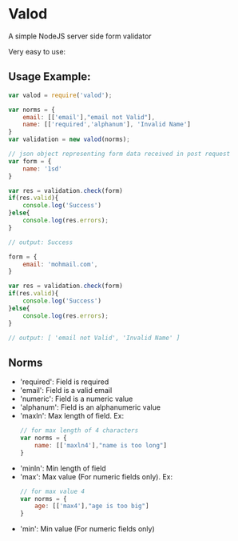 # Valod
A simple NodeJS server side form validator

Very easy to use:
## Usage Example:

```javascript
var valod = require('valod');

var norms = {
    email: [['email'],"email not Valid"],
    name: [['required','alphanum'], 'Invalid Name']
}
var validation = new valod(norms);

// json object representing form data received in post request
var form = {
    name: '1sd'
}

var res = validation.check(form)
if(res.valid){
    console.log('Success')
}else{
    console.log(res.errors);
}

// output: Success

form = {
    email: 'mohmail.com',
}

var res = validation.check(form)
if(res.valid){
    console.log('Success')
}else{
    console.log(res.errors);
}

// output: [ 'email not Valid', 'Invalid Name' ] 
```

## Norms

- 'required': Field is required
- 'email': Field is a valid email
- 'numeric': Field is a numeric value
- 'alphanum': Field is an alphanumeric value
- 'maxln': Max length of field. Ex:
    ```javascript
    // for max length of 4 characters
    var norms = {
        name: [['maxln4'],"name is too long"]
    }
    ```
- 'minln': Min length of field
- 'max': Max value (For numeric fields only). Ex:
    ```javascript
    // for max value 4
    var norms = {
        age: [['max4'],"age is too big"]
    }
    ```
- 'min': Min value (For numeric fields only)
